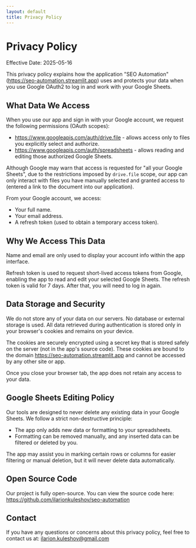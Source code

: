 ```yaml
---
layout: default
title: Privacy Policy
---
```


# Privacy Policy
Effective Date: 2025-05-16

This privacy policy explains how the application "SEO Automation" (<https://seo-automation.streamlit.app>) uses and protects your data when you use Google OAuth2 to log in and work with your Google Sheets.

## What Data We Access
When you use our app and sign in with your Google account, we request the following permissions (OAuth scopes):
- <https://www.googleapis.com/auth/drive.file> - allows access only to files you explicitly select and authorize.
- <https://www.googleapis.com/auth/spreadsheets> - allows reading and editing those authorized Google Sheets.

Although Google may warn that access is requested for "all your Google Sheets", due to the restrictions imposed by `drive.file` scope, our app can only interact with files you have manually selected and granted access to (entered a link to the document into our application).

From your Google account, we access:
- Your full name.
- Your email address.
- A refresh token (used to obtain a temporary access token).

## Why We Access This Data
Name and email are only used to display your account info within the app interface.

Refresh token is used to request short-lived access tokens from Google, enabling the app to read and edit your selected Google Sheets. The refresh token is valid for 7 days. After that, you will need to log in again.

## Data Storage and Security
We do not store any of your data on our servers. No database or external storage is used. All data retrieved during authentication is stored only in your browser's cookies and remains on your device.

The cookies are securely encrypted using a secret key that is stored safely on the server (not in the app's source code). These cookies are bound to the domain <https://seo-automation.streamlit.app> and cannot be accessed by any other site or app.

Once you close your browser tab, the app does not retain any access to your data.

## Google Sheets Editing Policy
Our tools are designed to never delete any existing data in your Google Sheets. We follow a strict non-destructive principle:
- The app only adds new data or formatting to your spreadsheets.
- Formatting can be removed manually, and any inserted data can be filtered or deleted by you.

The app may assist you in marking certain rows or columns for easier filtering or manual deletion, but it will never delete data automatically.

## Open Source Code
Our project is fully open-source. You can view the source code here: <https://github.com/ilarionkuleshov/seo-automation>

## Contact
If you have any questions or concerns about this privacy policy, feel free to contact us at: <ilarion.kuleshov@gmail.com>

